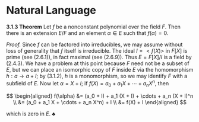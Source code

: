 # Natural Language

**3.1.3 Theorem** Let $f$ be a nonconstant polynomial over the field $F$. Then there is an extension $E/F$ and an element $\alpha \in E$ such that $f(\alpha) = 0$.

*Proof.* Since $f$ can be factored into irreducibles, we may assume without loss of generality that $f$ itself is irreducible. The ideal $I = <f(X)>$ in $F[X]$ is prime (see (2.6.1)), in fact maximal (see (2.6.9)). Thus $E = F[X]/I$ is a field by (2.4.3). We have a problem at this point because $F$ need not be a subset of $E$, but we can place an isomorphic copy of $F$ inside $E$ via the homomorphism $h : a \to a + I$; by (3.1.2), $h$ is a monomorphism, so we may identify $F$ with a subfield of $E$. Now let $\alpha = X + I$; if $f(X) = a_0 + a_1 X + \cdots + a_n X^n$, then

$$
\begin{aligned}
f(\alpha) &= (a_0 + I) + a_1 (X + I) + \cdots + a_n (X + I)^n \\
&= (a_0 + a_1 X + \cdots + a_n X^n) + I \\
&= f(X) + I
\end{aligned}
$$

which is zero in $E$. ♣